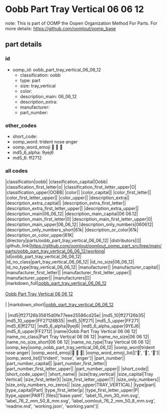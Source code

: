 # Oobb Part Tray Vertical 06 06 12  

note: This is part of OOMP the Oopen Organization Method For Parts. For more details: https://github.com/oomlout/oomp_base

##  part details





### id
* oomp_id: oobb_part_tray_vertical_06_06_12
  * classification: oobb
  * type: part
  * size: tray_vertical
  * color: 
  * description_main: 06_06_12
  * description_extra: 
  * manufacturer: 
  * part_number: 

### other_codes
* short_code: 
* oomp_word: trident nose anger
* oomp_word_emoji :trident: :nose: :anger:
* md5_6_alpha: 9yej6
* md5_6: ff2712

### all codes 
|classification|oobb|
|classification_capital|Oobb|
|classification_first_letter|o|
|classification_first_letter_upper|O|
|classification_upper|OOBB|
|color||
|color_capital||
|color_first_letter||
|color_first_letter_upper||
|color_upper||
|description_extra||
|description_extra_capital||
|description_extra_first_letter||
|description_extra_first_letter_upper||
|description_extra_upper||
|description_main|06_06_12|
|description_main_capital|06 06.12|
|description_main_first_letter|0|
|description_main_first_letter_upper|0|
|description_main_upper|06_06_12|
|description_only_numbers|060612|
|description_only_numbers_short|61k|
|description_or_color|61k|
|description_or_color_upper|61K|
|directory|parts/oobb_part_tray_vertical_06_06_12|
|distributors|[]|
|github_link|https://github.com/oomlout/oomlout_oomp_part_src/tree/main/parts/oobb_part_tray_vertical_06_06_12/working|
|id|oobb_part_tray_vertical_06_06_12|
|id_no_class|part_tray_vertical_06_06_12|
|id_no_size|06_06_12|
|id_no_type|tray_vertical_06_06_12|
|manufacturer||
|manufacturer_capital||
|manufacturer_first_letter||
|manufacturer_first_letter_upper||
|manufacturer_upper||
|manufacturers|[]|
|markdown_full|[oobb_part_tray_vertical_06_06_12](https://github.com/oomlout/oomlout_oomp_part_src/tree/main/parts/oobb_part_tray_vertical_06_06_12/working)<br>[](https://github.com/oomlout/oomlout_oomp_part_src/tree/main/parts/oobb_part_tray_vertical_06_06_12/working)<br>[Oobb Part Tray Vertical 06 06 12](https://github.com/oomlout/oomlout_oomp_part_src/tree/main/parts/oobb_part_tray_vertical_06_06_12/working)<br><br>|
|markdown_short|[oobb_part_tray_vertical_06_06_12](https://github.com/oomlout/oomlout_oomp_part_src/tree/main/parts/oobb_part_tray_vertical_06_06_12/working)<br><br>|
|md5|ff27126b35615d0fe77eee25586cd25e|
|md5_10|ff27126b35|
|md5_10_upper|FF27126B35|
|md5_5|ff271|
|md5_5_upper|FF271|
|md5_6|ff2712|
|md5_6_alpha|9yej6|
|md5_6_alpha_upper|9YEJ6|
|md5_6_upper|FF2712|
|name|Oobb Part Tray Vertical 06 06 12|
|name_no_class|Part Tray Vertical 06 06 12|
|name_no_size|06 06 12|
|name_no_size_short|06 06 12|
|name_no_type|Tray Vertical 06 06 12|
|oomp_key|oomp_oobb_part_tray_vertical_06_06_12|
|oomp_word|trident nose anger|
|oomp_word_emoji|:trident: :nose: :anger:|
|oomp_word_emoji_list|[':trident:', ':nose:', ':anger:']|
|oomp_word_list|['trident', 'nose', 'anger']|
|part_number||
|part_number_capital||
|part_number_first_letter||
|part_number_first_letter_upper||
|part_number_upper||
|short_code||
|short_code_upper||
|short_name||
|size|tray_vertical|
|size_capital|Tray Vertical|
|size_first_letter|t|
|size_first_letter_upper|T|
|size_only_numbers||
|size_only_numbers_no_zeros||
|size_upper|TRAY_VERTICAL|
|type|part|
|type_capital|Part|
|type_first_letter|p|
|type_first_letter_upper|P|
|type_upper|PART|
|files|['base.yaml', 'label_15_mm_30_mm.svg', 'label_76_2_mm_50_8_mm.svg', 'label_oomlout_76_2_mm_50_8_mm.svg', 'readme.md', 'working.json', 'working.yaml']|
